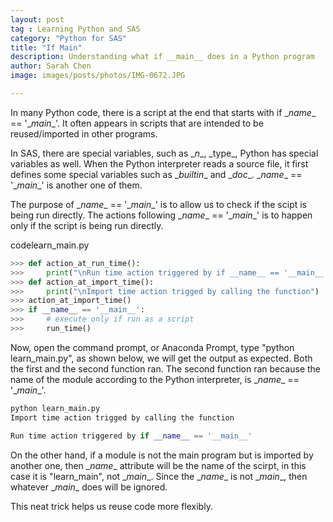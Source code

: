 ```yaml
---
layout: post
tag : Learning Python and SAS
category: "Python for SAS"
title: "If Main"
description: Understanding what if __main__ does in a Python program
author: Sarah Chen
image: images/posts/photos/IMG-0672.JPG

---
```

In many Python code, there is a script at the end that starts with if <span class="coding">\__name__ == '\__main__'</span>.  It often appears in scripts that are intended to be reused/imported in other programs. 

In SAS, there are special variables, such as <span class="coding">\__n__</span>, <span class="coding">\_type_</span>, Python has special variables as well.    When the Python interpreter reads a source file, it first defines some special variables such as <span class="coding">\__builtin__</span> and <span class="coding">\__doc__</span>. <span class="coding">\__name__ == '\__main__'</span> is another one of them.

The purpose of <span class="coding">\__name__ == '\__main__'</span> is to allow us to check if the scipt is being run directly.  The actions following <span class="coding">\__name__ == '\__main__'</span> is to happen only if the script is being run directly.  

<div class="code-head"><span>code</span>learn_main.py</div>

```python
>>> def action_at_run_time():
>>>     print("\nRun time action triggered by if __name__ == '__main__'")
>>> def action_at_import_time():
>>>     print("\nImport time action trigged by calling the function")
>>> action_at_import_time()
>>> if __name__ == '__main__':
>>>     # execute only if run as a script
>>>     run_time()
```

Now, open the command prompt, or Anaconda Prompt, type "python learn_main.py", as shown below, we will get the output as expected. Both the first and the second function ran.  The second function ran because the name of the module according to the Python interpreter, is <span class="coding">\__name__ == '\__main__'</span>. 

```python
python learn_main.py
Import time action trigged by calling the function

Run time action triggered by if __name__ == '__main__'
```

On the other hand, if a module is not the main program but is imported by another one, then <span class="coding">\__name__</span> attribute will be the name of the scirpt, in this case it is "learn_main", not <span class="coding">\__main__</span>.  Since the <span class="coding">\__name__</span> is not \__main__, then whatever \__main__ does will be ignored. 

This neat trick helps us reuse code more flexibly.  
